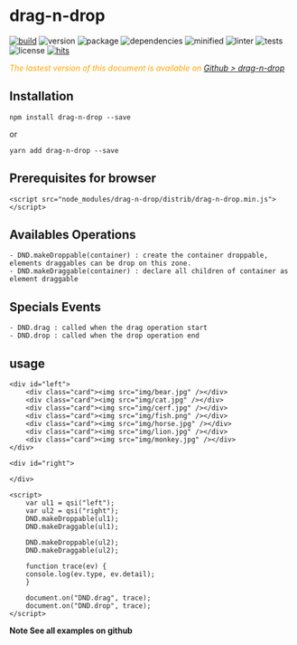  # drag-n-drop
 
 <div style="display:inline">

[![build](https://travis-ci.org/Sylvain59650/drag-n-drop.png?branch=master)](https://travis-ci.org/Sylvain59650/drag-n-drop)
![version](https://img.shields.io/npm/v/drag-n-drop.svg)
![package](https://img.shields.io/github/package-json/v/Sylvain59650/drag-n-drop.svg)
![dependencies](https://img.shields.io/david/Sylvain59650/drag-n-drop.svg)
![minified](https://img.shields.io/bundlephobia/min/drag-n-drop.svg)
![linter](https://img.shields.io/badge/eslint-ok-blue.svg)
![tests](https://img.shields.io/badge/tests-passing-brightgreen.svg)
![license](https://img.shields.io/npm/l/drag-n-drop.svg)
[![hits](http://hits.dwyl.com/Sylvain59650/drag-n-drop.svg)](http://hits.dwyl.com/Sylvain59650/drag-n-drop)
</div>
 
 
 <div class="Note" style="color:orange;font-style:italic">
 
The lastest version of this document is available on [Github > drag-n-drop](https://github.com/Sylvain59650/drag-n-drop/blob/master/README.md)
</div>

## Installation

    npm install drag-n-drop --save

or

    yarn add drag-n-drop --save


## Prerequisites for browser

    <script src="node_modules/drag-n-drop/distrib/drag-n-drop.min.js"></script>

## Availables Operations

    - DND.makeDroppable(container) : create the container droppable, elements draggables can be drop on this zone. 
    - DND.makeDraggable(container) : declare all children of container as element draggable

## Specials Events
    - DND.drag : called when the drag operation start
    - DND.drop : called when the drop operation end


## usage 
    <div id="left">
        <div class="card"><img src="img/bear.jpg" /></div>
        <div class="card"><img src="img/cat.jpg" /></div>
        <div class="card"><img src="img/cerf.jpg" /></div>
        <div class="card"><img src="img/fish.png" /></div>
        <div class="card"><img src="img/horse.jpg" /></div>
        <div class="card"><img src="img/lion.jpg" /></div>
        <div class="card"><img src="img/monkey.jpg" /></div>
    </div>

    <div id="right">

    </div>

    <script>
        var ul1 = qsi("left");
        var ul2 = qsi("right");
        DND.makeDroppable(ul1);
        DND.makeDraggable(ul1);

        DND.makeDroppable(ul2);
        DND.makeDraggable(ul2);

        function trace(ev) {
        console.log(ev.type, ev.detail);
        }

        document.on("DND.drag", trace);
        document.on("DND.drop", trace);
    </script>


**Note See all examples on github**